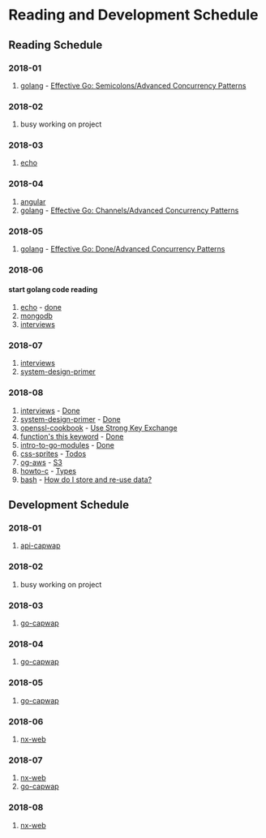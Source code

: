 # Reading and Development Schedule

## Reading Schedule

### 2018-01

1.  [golang](https://golang.org/) - [Effective Go: Semicolons/Advanced Concurrency Patterns]()

### 2018-02

1.  busy working on project

### 2018-03

1.  [echo](https://github.com/labstack/echo.git)

### 2018-04

1.  [angular](https://angular.io/guide/quickstart)
1.  [golang](https://golang.org/) - [Effective Go: Channels/Advanced Concurrency Patterns]()

### 2018-05

1.  [golang](https://golang.org) - [Effective Go: Done/Advanced Concurrency Patterns]()

### 2018-06

#### start golang code reading

1.  [echo](https://github.com/labstack/echo.git) - [done]()
1.  [mongodb](https://docs.mongodb.com/manual)
1.  [interviews](https://github.com/fejes713/30-seconds-of-interviews)

### 2018-07

1.  [interviews](https://github.com/fejes713/30-seconds-of-interviews)
1.  [system-design-primer](https://github.com/donnemartin/system-design-primer)

### 2018-08

1.  [interviews](https://github.com/fejes713/30-seconds-of-interviews) - [Done]()
1.  [system-design-primer](https://github.com/donnemartin/system-design-primer) - [Done]()
1.  [openssl-cookbook](https://www.feistyduck.com/library/openssl-cookbook/online/index.html) - [Use Strong Key Exchange]()
1.  [function's this keyword](https://developer.mozilla.org/en-US/docs/Web/JavaScript/Reference/Operators/this) - [Done]()
1.  [intro-to-go-modules](https://roberto.selbach.ca/intro-to-go-modules/) - [Done]()
1.  [css-sprites](https://css-tricks.com/css-sprites/) - [Todos]()
1.  [og-aws](https://github.com/open-guides/og-aws) - [S3]()
1.  [howto-c](https://matt.sh/howto-c) - [Types]()
1.  [bash](https://guide.bash.academy/) - [How do I store and re-use data?](https://guide.bash.academy/expansions/)

## Development Schedule

### 2018-01

1.  [api-capwap](https://github.com/zqqiang/api-capwap.git)

### 2018-02

1.  busy working on project

### 2018-03

1.  [go-capwap](https://github.com/zqqiang/go-capwap.git)

### 2018-04

1.  [go-capwap](https://github.com/zqqiang/go-capwap.git)

### 2018-05

1.  [go-capwap](https://github.com/zqqiang/go-capwap.git)

### 2018-06

1.  [nx-web](https://github.com/zqqiang/nx-web)

### 2018-07

1.  [nx-web](https://github.com/zqqiang/nx-web)
1.  [go-capwap](https://github.com/zqqiang/go-capwap.git)

### 2018-08

1.  [nx-web](https://github.com/zqqiang/nx-web)
